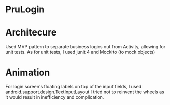 # PruLogin

# Architecure
Used MVP pattern to separate business logics out from Activity, allowing for unit tests. 
As for unit tests, I used junit 4 and Mockito (to mock objects)

# Animation
For login screen's floating labels on top of the input fields, I used android.support.design.TextInputLayout 
I tried not to reinvent the wheels as it would result in inefficiency and complication.
